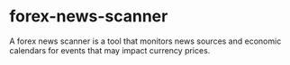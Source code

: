 # forex-news-scanner
A forex news scanner is a tool that monitors news sources and economic calendars for events that may impact currency prices.
